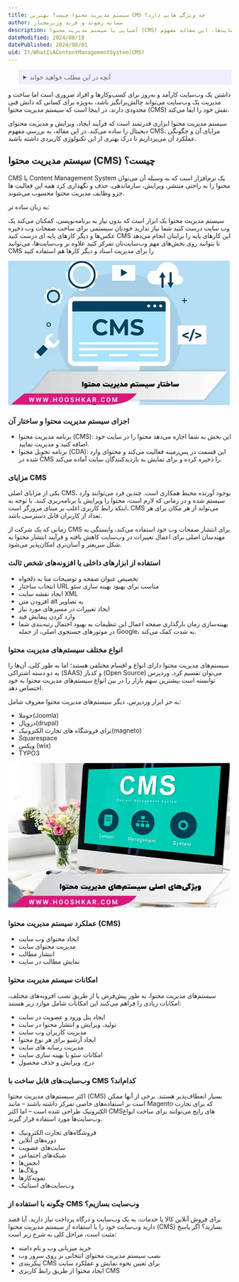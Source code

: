 ```yaml
---
title: سیستم مدیریت محتوا چیست؟ بهترین CMS چه ویژگی هایی دارد؟
author: سمانه رشوند و فربد وزیرمختار
description: آشنایی با سیستم مدیریت محتوا (CMS) و کاربردهای آن در ساخت و مدیریت وب‌سایت‌ها. این مقاله مفهوم CMS، اجزای آن، مزایا، انواع مختلف و امکانات این سیستم‌ها را بررسی می‌کند. 
dateModified: 2024/08/18
datePublished: 2024/08/01
uid: It/WhatIsAContentManagementSystem(CMS)
---
```

<blockquote style="background-color:#eeeefc; padding:0.5rem">

<details>
  <summary>آنچه در این مطلب خواهید خواند</summary>
  <ul>
      <li>سیستم مدیریت محتوا (CMS) چیست؟</li>
      <li>اجزای سیستم مدیریت محتوا و ساختار آن</li>
      <li>مزایای CMS</li>
      <li>استفاده از ابزارهای داخلی یا افزونه‌های شخص ثالث</li>
      <li>انواع مختلف سیستم‌های مدیریت محتوا</li>
      <li>عملکرد سیستم مدیریت محتوا (CMS)</li>
      <li>امکانات سیستم مدیریت محتوا</li>
      <li>وب‌سایت‌های قابل ساخت با CMS کدام‌اند؟</li>
      <li>چگونه با استفاده از CMS وب‌سایت بسازیم؟</li>
  </ul>
</details>
</blockquote>

داشتن یک وب‌سایت کارآمد و به‌روز برای کسب‌وکارها و افراد ضروری است اما ساخت و مدیریت یک وب‌سایت می‌تواند چالش‌برانگیز باشد، به‌ویژه برای کسانی که دانش فنی محدودی دارند. در اینجا است که سیستم مدیریت محتوا (CMS) نقش خود را ایفا می‌کند.

 سیستم مدیریت محتوا ابزاری قدرتمند است که فرآیند ایجاد، ویرایش و مدیریت محتوای دیجیتال را ساده می‌کند. در این مقاله، به بررسی مفهوم CMS، مزایای آن و چگونگی عملکرد آن می‌پردازیم تا درک بهتری از این تکنولوژی کاربردی داشته باشید.

## سیستم مدیریت محتوا (CMS) چیست؟ 

CMS یا Content Management System یک نرم‌افزار است که به وسیله آن می‌توان محتوا را به راحتی منتشر، ویرایش، سازماندهی، حذف و نگهداری کرد همه این فعالیت‌ ها جزو وظایف مدیریت محتوا محسوب می‌شوند.

به زبان ساده ‌تر:

سیستم مدیریت محتوا یک ابزار است که بدون نیاز به برنامه‌نویسی، کمکتان می‌کند یک وب‌ سایت درست کنید شما نیاز ندارید خودتان سیستمی برای ساخت صفحات وب ذخیره عکس‌ها و دیگر کارهای پایه ‌ای درست کنید CMS این کارهای پایه را برایتان انجام می‌دهد تا بتوانید روی بخش‌های مهم وب‌سایت‌تان تمرکز کنید علاوه بر وب‌سایت‌ها، می‌توانید CMS را برای مدیریت اسناد و دیگر کارها هم استفاده کنید

![ساختار سیستم مدیریت محتوا](./Images/ContentManagementSystem.webp)

### اجزای سیستم مدیریت محتوا و ساختار آن
- برنامه مدیریت محتوا (CMS): این بخش به شما اجازه می‌دهد محتوا را در سایت خود اضافه کنید و مدیریت نمایید.
- برنامه تحویل محتوا (CDA): این قسمت در پس‌زمینه فعالیت می‌کند و محتوای وارد شده در CMS را ذخیره کرده و برای نمایش به بازدیدکنندگان سایت آماده می‌کند.

### مزایای CMS 

یکی از مزایای اصلی CMS، بوجود آورنده محیط همکاری است. چندین فرد می‌توانند وارد سیستم شده و در زمانی که لازم است، محتوا را ویرایش یا برنامه‌ریزی کنند. با توجه به اینکه رابط کاربری اغلب بر مبنای مرورگر است، CMS می‌تواند از هر مکان برای هر تعداد از کاربران قابل دسترسی باشد.

زمانی که یک شرکت از CMS برای انتشار صفحات وب خود استفاده می‌کند، وابستگی به مهندسان اصلی برای اعمال تغییرات در وب‌سایت کاهش یافته و فرآیند انتشار محتوا به شکل سریعتر و آسان‌تری امکان‌پذیر می‌شود.

### استفاده از ابزارهای داخلی یا افزونه‌های شخص ثالث 

- تخصیص عنوان صفحه و توضیحات متا به دلخواه
- انتخاب ساختار URL مناسب برای بهبود بهینه‌ سازی سئو
- ایجاد نقشه سایت XML
- افزودن متن alt به تصاویر
- ایجاد تغییرات در مسیرهای مورد نیاز
- وارد کردن پیمایش فید
- بهینه‌سازی زمان بارگذاری صفحه
اعمال این تنظیمات به بهبود احتمال رتبه‌بندی شما در موتورهای جستجوی اصلی، از جمله Google، به شدت کمک می‌کند.

### انواع مختلف سیستم‌های مدیریت محتوا

سیستم‌های مدیریت محتوا دارای انواع و اقسام مختلفی هستند؛ اما به طور کلی، آن‌ها را به دو دسته اشتراکی (SAAS) و کدباز (Open Source) می‌توان تقسیم کرد. 
وردپرس توانسته است بیشترین سهم بازار را در بین انواع سیستم‌های مدیریت محتوا به خود اختصاص دهد.

به جز ابزار وردپرس، دیگر سیستم‌های مدیریت محتوا معروف شامل:

-	جوملا(Joomla)
-	دروپال(drupal)
-	برای فروشگاه های تجارت الکترونیک(magneto) 
-	Squarespace 
-	ویکس (wix) 
-	TYPO3

![ویژگی های اصلی سیستم مدیریت محتوا](./Images/ContentManagementSystem02.webp)

### عملکرد سیستم مدیریت محتوا (CMS)

-	ایجاد محتوای وب سایت
-	مدیریت محتوای سایت
-	انتشار مطالب
-	نمایش مطالب در سایت

### امکانات سیستم مدیریت محتوا 
سیستم‌های مدیریت محتوا، به طور پیش‌فرض یا از طریق نصب افزونه‌های مختلف، امکانات زیادی را فراهم می‌کنند این امکانات شامل موارد زیر هستند:
-	ایجاد پنل ورود و عضویت در سایت
-	تولید، ویرایش و انتشار محتوا در سایت
-	مدیریت کاربران وب‌ سایت
-	ایجاد آرشیو برای هر نوع محتوا
-	مدیریت رسانه ‌های سایت
-	امکانات سئو یا بهینه سازی سایت
-	درج، ویرایش و حذف محصول

### وب‌سایت‌های قابل ساخت با CMS کدام‌اند؟

اکثر سیستم‌های مدیریت محتوا (CMS) بسیار انعطاف‌پذیر هستند. برخی از آنها ممکن است بر استفاده‌های خاصی تمرکز داشته باشند – مانند Magento که برای تجارت الکترونیک طراحی شده است – اما اکثر CMS‌های رایج می‌توانند برای ساخت انواع وب‌سایت‌ها مورد استفاده قرار گیرند. 

- فروشگاه‌های تجارت الکترونیک  
- دوره‌های آنلاین  
- سایت‌های عضویت  
- شبکه‌های اجتماعی  
- انجمن‌ها  
- وبلاگ‌ها  
- نمونه‌کارها  
- وب‌سایت‌های استاتیک

### چگونه با استفاده از CMS وب‌سایت بسازیم؟

برای فروش آنلاین کالا یا خدمات، به یک وب‌سایت و درگاه پرداخت نیاز دارید. آیا قصد دارید وب‌سایت خود را با استفاده از سیستم مدیریت محتوا (CMS) بسازید؟ اگر پاسخ مثبت است، مراحل کلی به شرح زیر است:

-  خرید میزبانی وب و نام دامنه
- نصب سیستم مدیریت محتوای انتخابی بر روی سرور وب
- پیکربندی CMS برای تعیین نحوه نمایش و عملکرد سایت
- ایجاد محتوا از طریق رابط کاربری CMS
